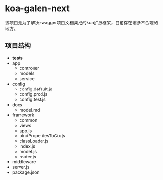 # koa-galen-next

该项目是为了解决swagger项目文档集成的koa扩展框架，目前存在诸多不合理的地方。

## 项目结构

* __tests__
* app
  * controller
  * models
  * service
* config
  * config.default.js
  * config.prod.js
  * config.test.js
* docs
  * model.md
* framework
  * common
  * views
  * app.js
  * bindPropertiesToCtx.js
  * classLoader.js
  * index.js
  * model.js
  * router.js
* middleware
* server.js
* package.json
